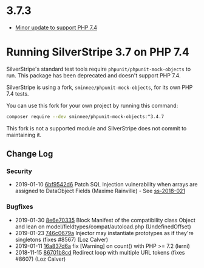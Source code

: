 # 3.7.3

* [Minor update to support PHP 7.4](https://github.com/silverstripe/silverstripe-framework/pull/9110) 

# Running SilverStripe 3.7 on PHP 7.4

SilverStripe's standard test tools require `phpunit/phpunit-mock-objects` to run. This package has been deprecated and doesn't support PHP 7.4.

SilverStripe is using a fork, `sminnee/phpunit-mock-objects`, for its own PHP 7.4 tests.

You can use this fork for your own project by running this command:
```bash
composer require --dev sminnee/phpunit-mock-objects:^3.4.7
``` 

This fork is not a supported module and SilverStripe does not commit to maintaining it.

<!--- Changes below this line will be automatically regenerated -->

## Change Log

### Security

 * 2019-01-10 [6bf9542d6](https://github.com/silverstripe/silverstripe-framework/commit/6bf9542d664ac7935691c8055505b7ad8ea26e9a) Patch SQL Injection vulnerability when arrays are assigned to DataObject Fields (Maxime Rainville) - See [ss-2018-021](https://www.silverstripe.org/download/security-releases/ss-2018-021)

### Bugfixes

 * 2019-01-30 [8e6e70335](https://github.com/silverstripe/silverstripe-framework/commit/8e6e70335895063c6e6cfd99cfcfb50c6f9c2ad9) Block Manifest of the compatibility class Object and lean on model/fieldtypes/compat/autoload.php (UndefinedOffset)
 * 2019-01-23 [746c0679a](https://github.com/silverstripe/silverstripe-framework/commit/746c0679ad1d6ceac03d2adf167367f0ca2259cd) Injector may instantiate prototypes as if they're singletons (fixes #8567) (Loz Calver)
 * 2019-01-11 [16a837d6a](https://github.com/silverstripe/silverstripe-framework/commit/16a837d6a093115755cd821c63be1e3be088645b) fix [Warning] on count() with PHP &gt;= 7.2 (lerni)
 * 2018-11-15 [86701b8cd](https://github.com/silverstripe/silverstripe-framework/commit/86701b8cd0cd5f8de813a7c9347e7c8055d878f4) Redirect loop with multiple URL tokens (fixes #8607) (Loz Calver)

